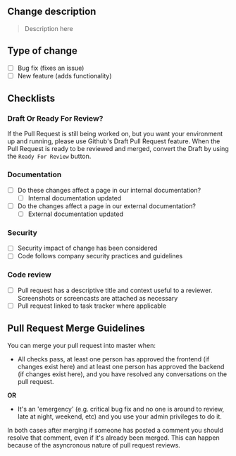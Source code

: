 ## Change description

> Description here

## Type of change

- [ ] Bug fix (fixes an issue)
- [ ] New feature (adds functionality)

## Checklists

### Draft Or Ready For Review?

If the Pull Request is still being worked on, but you want your environment up and running,
please use Github's Draft Pull Request feature. When the Pull Request is ready to be reviewed
and merged, convert the Draft by using the `Ready For Review` button.

### Documentation

- [ ] Do these changes affect a page in our internal documentation?
  - [ ] Internal documentation updated
- [ ] Do the changes affect a page in our external documentation?
  - [ ] External documentation updated

### Security

- [ ] Security impact of change has been considered
- [ ] Code follows company security practices and guidelines

### Code review

- [ ] Pull request has a descriptive title and context useful to a reviewer. Screenshots or screencasts are attached as necessary
- [ ] Pull request linked to task tracker where applicable

## Pull Request Merge Guidelines

You can merge your pull request into master when:

- All checks pass, at least one person has approved the frontend (if changes exist here) and at least one person has approved the backend (if changes exist here), and you have resolved any conversations on the pull request.

**OR**

- It's an 'emergency' (e.g. critical bug fix and no one is around to review, late at night, weekend, etc) and you use your admin privileges to do it.

In both cases after merging if someone has posted a comment you should resolve that comment, even if it's already been merged. This can happen because of the asyncronous nature of pull request reviews.
